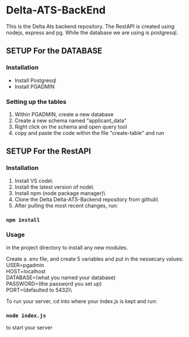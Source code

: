 # Delta-ATS-BackEnd
This is the Delta Ats backend repository. The RestAPI is created using nodejs, express and pg. While the database we are using is postgresql.

## SETUP For the DATABASE

### Installation
- Install Postgresql
- Install PGADMIN

### Setting up the tables
1) Within PGADMIN, create a new database
2) Create a new schema named "applicant_data"
3) Right click on the schema and open query tool
4) copy and paste the code within the file "create-table" and run

## SETUP For the RestAPI

### Installation
1) Install VS code\
2) Install the latest version of node\
3) Install npm (node package manager)\
4) Clone the Delta Delta-ATS-Backend repository from github\
5) After pulling the most recent changes, run:
### `npm install`

### Usage

in the project directory to install any new modules.

Create a .env file, and create 5 variables and put in the nessecary values:\
USER=pgadmin\
HOST=localhost\
DATABASE=(what you named your database)\
PASSWORD=(the password you set up)\
PORT=(defaulted to 5432)\

To run your server, cd into where your index.js is kept and run:
### `node index.js`
to start your server 

